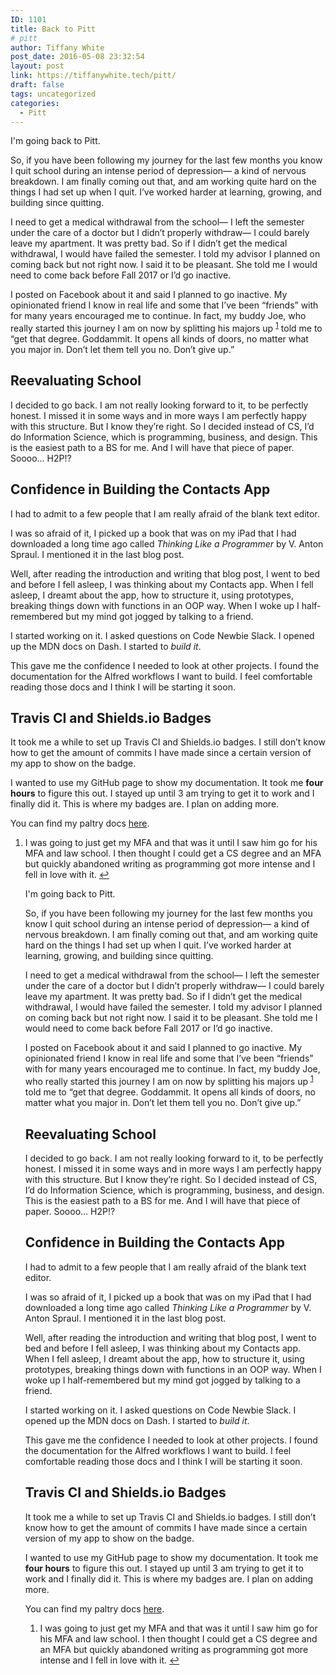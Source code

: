 ```yaml
---
ID: 1101
title: Back to Pitt
# pitt
author: Tiffany White
post_date: 2016-05-08 23:32:54
layout: post
link: https://tiffanywhite.tech/pitt/
draft: false
tags: uncategorized
categories:
  - Pitt
---
```



<p style="text-align: left;">I'm going back to Pitt.</p>
So, if you have been following my journey for the last few months you know I quit school during an intense period of depression— a kind of nervous breakdown. I am finally coming out that, and am working quite hard on the things I had set up when I quit. I’ve worked harder at learning, growing, and building since quitting.

I need to get a medical withdrawal from the school— I left the semester under the care of a doctor but I didn’t properly withdraw— I could barely leave my apartment. It was pretty bad. So if I didn’t get the medical withdrawal, I would have failed the semester. I told my advisor I planned on coming back but not right now. I said it to be pleasant. She told me I would need to come back before Fall 2017 or I’d go inactive.

I posted on Facebook about it and said I planned to go inactive. My opinionated friend I know in real life and some that I’ve been “friends” with for many years encouraged me to continue. In fact, my buddy Joe, who really started this journey I am on now by splitting his majors up <sup><a id="ffn1" class="footnote" href="#fn1">1</a></sup> told me to “get that degree. Goddammit. It opens all kinds of doors, no matter what you major in. Don’t let them tell you no. Don’t give up.”
<h2>Reevaluating School</h2>
I decided to go back. I am not really looking forward to it, to be perfectly honest. I missed it in some ways and in more ways I am perfectly happy with this structure. But I know they’re right. So I decided instead of CS, I’d do Information Science, which is programming, business, and design. This is the easiest path to a BS for me. And I will have that piece of paper. Soooo… H2P!?
<h2>Confidence in Building the Contacts App</h2>
I had to admit to a few people that I am really afraid of the blank text editor.

I was so afraid of it, I picked up a book that was on my iPad that I had downloaded a long time ago called <em>Thinking Like a Programmer</em> by V. Anton Spraul. I mentioned it in the last blog post.

Well, after reading the introduction and writing that blog post, I went to bed and before I fell asleep, I was thinking about my Contacts app. When I fell asleep, I dreamt about the app, how to structure it, using prototypes, breaking things down with functions in an OOP way. When I woke up I half-remembered but my mind got jogged by talking to a friend.

I started working on it. I asked questions on Code Newbie Slack. I opened up the MDN docs on Dash. I started to <em>build it</em>.

This gave me the confidence I needed to look at other projects. I found the documentation for the Alfred workflows I want to build. I feel comfortable reading those docs and I think I will be starting it soon.
<h2>Travis CI and Shields.io Badges</h2>
It took me a while to set up Travis CI and Shields.io badges. I still don’t know how to get the amount of commits I have made since a certain version of my app to show on the badge.

I wanted to use my GitHub page to show my documentation. It took me <strong>four hours</strong> to figure this out. I stayed up until 3 am trying to get it to work and I finally did it. This is where my badges are. I plan on adding more.

You can find my paltry docs <a href="https://twhite96.github.io/contacts-app" target="_blank" rel="noopener">here</a>.
<ol id="footnotes">
 	<li id="fn1">I was going to just get my MFA and that was it until I saw him go for his MFA and law school. I then thought I could get a CS degree and an MFA but quickly abandoned writing as programming got more intense and I fell in love with it. <a href="#ffn1">↩︎</a></li>



<p style="text-align: left;">I'm going back to Pitt.</p>
So, if you have been following my journey for the last few months you know I quit school during an intense period of depression— a kind of nervous breakdown. I am finally coming out that, and am working quite hard on the things I had set up when I quit. I’ve worked harder at learning, growing, and building since quitting.

I need to get a medical withdrawal from the school— I left the semester under the care of a doctor but I didn’t properly withdraw— I could barely leave my apartment. It was pretty bad. So if I didn’t get the medical withdrawal, I would have failed the semester. I told my advisor I planned on coming back but not right now. I said it to be pleasant. She told me I would need to come back before Fall 2017 or I’d go inactive.

I posted on Facebook about it and said I planned to go inactive. My opinionated friend I know in real life and some that I’ve been “friends” with for many years encouraged me to continue. In fact, my buddy Joe, who really started this journey I am on now by splitting his majors up <sup><a id="ffn1" class="footnote" href="#fn1">1</a></sup> told me to “get that degree. Goddammit. It opens all kinds of doors, no matter what you major in. Don’t let them tell you no. Don’t give up.”
<h2>Reevaluating School</h2>
I decided to go back. I am not really looking forward to it, to be perfectly honest. I missed it in some ways and in more ways I am perfectly happy with this structure. But I know they’re right. So I decided instead of CS, I’d do Information Science, which is programming, business, and design. This is the easiest path to a BS for me. And I will have that piece of paper. Soooo… H2P!?
<h2>Confidence in Building the Contacts App</h2>
I had to admit to a few people that I am really afraid of the blank text editor.

I was so afraid of it, I picked up a book that was on my iPad that I had downloaded a long time ago called <em>Thinking Like a Programmer</em> by V. Anton Spraul. I mentioned it in the last blog post.

Well, after reading the introduction and writing that blog post, I went to bed and before I fell asleep, I was thinking about my Contacts app. When I fell asleep, I dreamt about the app, how to structure it, using prototypes, breaking things down with functions in an OOP way. When I woke up I half-remembered but my mind got jogged by talking to a friend.

I started working on it. I asked questions on Code Newbie Slack. I opened up the MDN docs on Dash. I started to <em>build it</em>.

This gave me the confidence I needed to look at other projects. I found the documentation for the Alfred workflows I want to build. I feel comfortable reading those docs and I think I will be starting it soon.
<h2>Travis CI and Shields.io Badges</h2>
It took me a while to set up Travis CI and Shields.io badges. I still don’t know how to get the amount of commits I have made since a certain version of my app to show on the badge.

I wanted to use my GitHub page to show my documentation. It took me <strong>four hours</strong> to figure this out. I stayed up until 3 am trying to get it to work and I finally did it. This is where my badges are. I plan on adding more.

You can find my paltry docs <a href="https://twhite96.github.io/contacts-app" target="_blank" rel="noopener">here</a>.
<ol id="footnotes">
 	<li id="fn1">I was going to just get my MFA and that was it until I saw him go for his MFA and law school. I then thought I could get a CS degree and an MFA but quickly abandoned writing as programming got more intense and I fell in love with it. <a href="#ffn1">↩︎</a></li>




</ol>